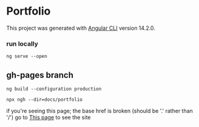 # Portfolio

This project was generated with [Angular CLI](https://github.com/angular/angular-cli) version 14.2.0.

### run locally

`ng serve --open`

## gh-pages branch

`ng build --configuration production`

`npx ngh --dir=docs/portfolio`

if you're seeing this page; the base href is broken (should be '.' rather than '/') go to [This page](https://fidl.dev/docs) to see the site
